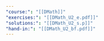 ```yaml
---
"course:": "[[DMath]]"
"exercises:": "[[DMath_U2_e.pdf]]"
"solutions:": "[[DMath_U2_s.p]]"
"hand-in:": "[[DMath_U2_bf.pdf]]"
---
```

